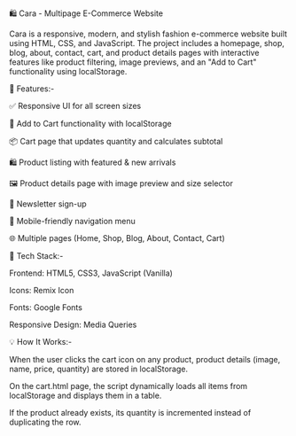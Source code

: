 🛍️ Cara - Multipage E-Commerce Website


Cara is a responsive, modern, and stylish fashion e-commerce website built using HTML, CSS, and JavaScript. The project includes a homepage, shop, blog, about, contact, cart, and product details pages with interactive features like product filtering, image previews, and an "Add to Cart" functionality using localStorage.

🚀 Features:-

✅ Responsive UI for all screen sizes

🛒 Add to Cart functionality with localStorage

📦 Cart page that updates quantity and calculates subtotal

🛍️ Product listing with featured & new arrivals

🖼️ Product details page with image preview and size selector

📨 Newsletter sign-up

📱 Mobile-friendly navigation menu

🌐 Multiple pages (Home, Shop, Blog, About, Contact, Cart)


🧰 Tech Stack:-

Frontend: HTML5, CSS3, JavaScript (Vanilla)

Icons: Remix Icon

Fonts: Google Fonts

Responsive Design: Media Queries



  
💡 How It Works:-

When the user clicks the cart icon on any product, product details (image, name, price, quantity) are stored in localStorage.

On the cart.html page, the script dynamically loads all items from localStorage and displays them in a table.

If the product already exists, its quantity is incremented instead of duplicating the row.

